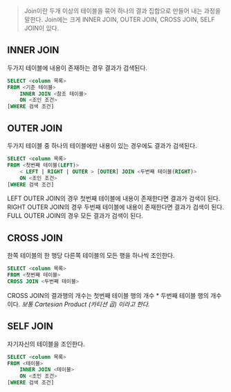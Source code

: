 > Join이란 두개 이상의 테이블을 묶어 하나의 결과 집합으로 만들어 내는  과정을  말한다.
> Join에는 크게 INNER JOIN, OUTER JOIN, CROSS JOIN, SELF JOIN이 있다.


## INNER JOIN
두가지 테이블에 내용이 존재하는 경우 결과가 검색된다.

```sql
SELECT <column 목록>
FROM <기준 테이블>
	INNER JOIN <참조 테이블>
	ON <조인 조건>
[WHERE 검색 조건]
```

## OUTER JOIN
두가지 테이블 중 하나의 테이블에만 내용이 있는 경우에도 결과가 검색된다.

```sql
SELECT <column 목록>
FROM <첫번째 테이블(LEFT)>
	< LEFT | RIGHT | OUTER > [OUTER] JOIN <두번째 테이블(RIGHT)>
	ON <조인 조건>
[WHERE 검색 조건]
```

LEFT OUTER JOIN의 경우 첫번째 테이블에 내용이 존재한다면 결과가 검색이 된다.
RIGHT OUTER JOIN의 경우 두번째 테이블에 내용이 존재한다면 결과가 검색이 된다.
FULL OUTER JOIN의 경우 모든 결과가 검색이 된다. 

##  CROSS JOIN
한쪽 테이블의 한 행당 다른쪽 테이블의 모든 행을 하나씩 조인한다. 

```sql
SELECT <column 목록>
FROM <첫번째 테이블>
CROSS JOIN <두번째 테이블>
```
CROSS JOIN의 결과행의 개수는 첫번째 테이블 행의 개수 * 두번째 테이블 행의 개수이다. 
*보통 Cartesian Product (카티션 곱) 이라고 한다.*


## SELF JOIN
자기자신의 테이블을 조인한다. 

```sql 
SELECT <column 목록>
FROM <테이블>
	INNER JOIN <테이블>
	ON <조인 조건>
[WHERE 검색 조건]
```